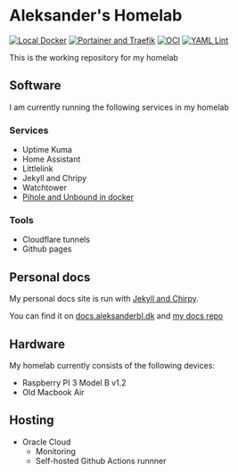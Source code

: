# Aleksander's Homelab

[![Local Docker](https://github.com/aleksanderbl29/homelab/actions/workflows/portainer-deploy.yml/badge.svg)](https://github.com/aleksanderbl29/homelab/actions/workflows/portainer-deploy.yml) [![Portainer and Traefik](https://github.com/aleksanderbl29/homelab/actions/workflows/selfhost-deploy.yml/badge.svg)](https://github.com/aleksanderbl29/homelab/actions/workflows/selfhost-deploy.yml) [![OCI](https://github.com/aleksanderbl29/homelab/actions/workflows/oci-deployment.yml/badge.svg)](https://github.com/aleksanderbl29/homelab/actions/workflows/oci-deployment.yml) [![YAML Lint](https://github.com/aleksanderbl29/homelab/actions/workflows/linter.yml/badge.svg)](https://github.com/aleksanderbl29/homelab/actions/workflows/linter.yml)


This is the working repository for my homelab

## Software

I am currently running the following services in my homelab

### Services

* Uptime Kuma
* Home Assistant
* Littlelink
* Jekyll and Chripy
* Watchtower
* [Pihole and Unbound in docker](https://github.com/aleksanderbl29/docker-pihole-unbound)

### Tools

* Cloudflare tunnels
* Github pages

## Personal docs

My personal docs site is run with [Jekyll and Chirpy](https://github.com/cotes2020/jekyll-theme-chirpy/).

You can find it on [docs.aleksanderbl.dk](https://docs.aleksanderbl.dk) and [my docs repo](https://github.com/aleksanderbl29/aleksanderbl29.github.io)

## Hardware

My homelab currently consists of the following devices:

* Raspberry PI 3 Model B v1.2
* Old Macbook Air

## Hosting

* Oracle Cloud
  * Monitoring
  * Self-hosted Github Actions runnner